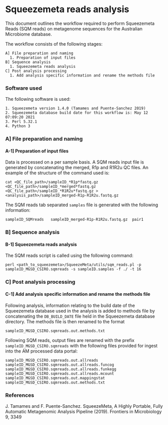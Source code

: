# Squeezemeta reads analysis

This document outlines the workflow required to perform Squeezemeta Reads (SQM reads) on metagenome sequences for the Australian Microbiome database.

The workflow consists of the following stages:

	A] File preparation and naming
	  1. Preparation of input files
	B] Sequence analysis
	  1. Squeezemeta reads analysis
	C] Post analysis processing
	  1. Add analysis specific information and rename the methods file

### Software used

The following software is used:

	1. Squeezemeta version 1.4.0 (Tamames and Puente-Sanchez 2019)
	2. Squeezemeta database build date for this workflow is: May 12 07:09:20 2021
	3. Perl 5.32.1
	4. Python 3

### A] File preparation and naming
#### A-1] Preparation of input files

Data is processed on a per sample basis. A SQM reads input file is generated by concatenating the merged, R1p and R1R2u QC files. An example of the structure of the command used is:

	cat <QC_file_path>/sampleID_*R1p*fastq.gz <QC_file_path>/sampleID_*merged*fastq.gz <QC_file_path>/sampleID_*R1R2u*fastq.gz > <analysis_path>/sampleID_merged-R1p-R1R2u.fastq.gz

The SQM reads tab separated `samples` file is generated with the following information:

	sampleID_SQMreads	sampleID_merged-R1p-R1R2u.fastq.gz 	pair1

### B] Sequence analysis
#### B-1] Squeezemeta reads analysis

The SQM reads script is called using the following command:

	perl <path_to_squeezemeta>/SqueezeMeta/utils/sqm_reads.pl -p sampleID_MGSD_CSIRO.sqmreads -s sampleID.samples -f ./ -t 16

### C] Post analysis processing
#### C-1] Add analysis specific information and rename the methods file

Following analysis, information relating to the build date of the Squeezemeta database used in the analysis is added to methods file by concatenating the `DB_BUILD_DATE` file held in the Squeezemeta database directory. The methods file is then renamed to the format 

	sampleID_MGSD_CSIRO.sqmreads.out.methods.txt

Following SQM reads, output files are renamed with the prefix `sampleID_MGSD_CSIRO.sqmreads` with the following files provided for ingest into the AM processed data portal:

	sampleID_MGSD_CSIRO.sqmreads.out.allreads
	sampleID_MGSD_CSIRO.sqmreads.out.allreads.funcog
	sampleID_MGSD_CSIRO.sqmreads.out.allreads.funkegg
	sampleID_MGSD_CSIRO.sqmreads.out.allreads.mcount
	sampleID_MGSD_CSIRO.sqmreads.out.mappingstat
	sampleID_MGSD_CSIRO.sqmreads.out.methods.txt

### References

J. Tamames and F. Puente-Sanchez. SqueezeMeta, A Highly Portable, Fully Automatic Metagenomic Analysis Pipeline (2019). Frontiers in Microbiology 9, 3349

